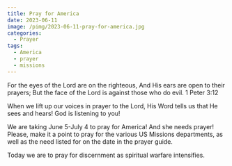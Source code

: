 ```yaml
---
title: Pray for America
date: 2023-06-11
image: /pimg/2023-06-11-pray-for-america.jpg
categories:
  - Prayer
tags:
  - America
  - prayer
  - missions
---
```


<p>For the eyes of the Lord are on the righteous, And His ears are open to their prayers; But the face of the Lord is against those who do evil.  1 Peter 3:12</p><p>When we lift up our voices in prayer to the Lord, His Word tells us that He sees and hears! God is listening to you!</p><p>We are taking June 5-July 4 to pray for America! And she needs prayer! Please, make it a point to pray for the various US Missions departments, as well as the need listed for on the date in the prayer guide.</p><p>Today we are to pray for discernment as spiritual warfare intensifies.</p>

